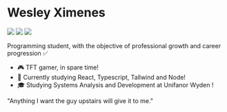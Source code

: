 # Wesley Ximenes
 
 <div>
  <a href="https://twitter.com/X_WesK" target="_blank"><img src="https://img.shields.io/badge/Twitter-1DA1F2?style=for-the-badge&logo=twitter&logoColor=white" target="_blank"></a>
  <a href="https://www.linkedin.com/in/wesley-ximenes-96a4b1174/" target="_blank"><img src="https://img.shields.io/badge/LinkedIn-0077B5?style=for-the-badge&logo=linkedin&logoColor=white" target="_blank"></a>
   <a href="https://contate.me/wesleyxmns" target="_blank"><img src="https://img.shields.io/badge/WhatsApp-25D366?style=for-the-badge&logo=whatsapp&logoColor=white" target="_blank"></a>
 <div/>


Programming student, with the objective of professional growth and career progression ✅

- 🎮 TFT gamer, in spare time!
- 🔖 Currently studying React, Typescript, Tallwind and Node!
- 🎓 Studying Systems Analysis and Development at Unifanor Wyden !

 "Anything I want the guy upstairs will give it to me."

